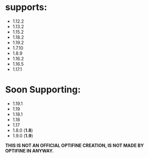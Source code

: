 # supports:
- 1.12.2
- 1.13.2
- 1.15.2
- 1.18.2
- 1.19.2
- 1.7.10
- 1.8.9
- 1.16.2
- 1.16.5
- 1.17.1
# Soon Supporting:
- 1.19.1
- 1.19
- 1.18.1
- 1.18
- 1.17
- 1.8.0 (**1.8**)
- 1.9.0 (**1.9**)

**THIS IS NOT AN OFFICIAL OPTIFINE CREATION, IS NOT MADE BY OPTIFINE IN ANYWAY.**
